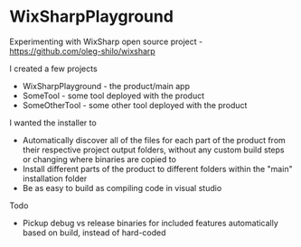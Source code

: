 # WixSharpPlayground
Experimenting with WixSharp open source project - https://github.com/oleg-shilo/wixsharp

I created a few projects
* WixSharpPlayground - the product/main app
* SomeTool - some tool deployed with the product
* SomeOtherTool - some other tool deployed with the product

I wanted the installer to
* Automatically discover all of the files for each part of the product from their respective project output folders, without any custom build steps or changing where binaries are copied to
* Install different parts of the product to different folders within the "main" installation folder
* Be as easy to build as compiling code in visual studio

Todo
* Pickup debug vs release binaries for included features automatically based on build, instead of hard-coded
